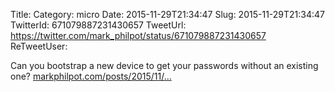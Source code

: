 Title: 
Category: micro
Date: 2015-11-29T21:34:47
Slug: 2015-11-29T21:34:47
TwitterId: 671079887231430657
TweetUrl: https://twitter.com/mark_philpot/status/671079887231430657
ReTweetUser: 

Can you bootstrap a new device to get your passwords without an existing one? [markphilpot.com/posts/2015/11/…](http://markphilpot.com/posts/2015/11/29/disaster_recovery/)